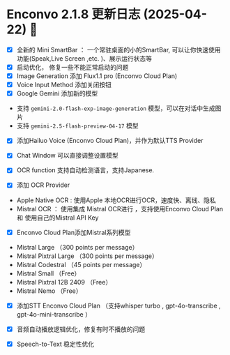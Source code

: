 # Enconvo 2.1.8 更新日志 (2025-04-22) 🚀

- [x]  全新的 Mini SmartBar ： 一个常驻桌面的小的SmartBar, 可以让你快速使用功能(Speak,Live Screen ,etc.  )、展示运行状态等
- [x]  启动优化， 修复一些不能正常启动的问题
- [x]  Image Generation 添加 Flux1.1 pro (Enconvo Cloud Plan)
- [x]  Voice Input Method 添加关闭按钮
- [x]  Google Gemini 添加新的模型
- 支持 `gemini-2.0-flash-exp-image-generation` 模型，可以在对话中生成图片
- 支持 `gemini-2.5-flash-preview-04-17` 模型

- [x]  添加Hailuo Voice (Enconvo Cloud Plan)，并作为默认TTS Provider
- [x]  Chat Window 可以直接调整设置模型

- [x]  OCR function 支持自动检测语言，支持Japanese.
- [x]  添加 OCR Provider
- Apple Native OCR : 使用Apple 本地OCR进行OCR，速度快、离线、隐私
- Mistral  OCR ： 使用集成 Mistral OCR进行 ，支持使用Enconvo Cloud Plan 和 使用自己的Mistral API Key

- [x]  Enconvo Cloud Plan添加Mistral系列模型
- Mistral Large （300 points per message）
- Mistral Pixtral Large （300 points per message）
- Mistral Codestral （45 points per message）
- Mistral Small （Free）
- Mistral Pixtral 12B 2409 （Free）
- Mistral Nemo （Free）

- [x]  添加STT Enconvo Cloud Plan （支持whisper turbo , gpt-4o-transcribe , gpt-4o-mini-transcribe ）

- [x]  音频自动播放逻辑优化，修复有时不播放的问题
- [x]  Speech-to-Text 稳定性优化


